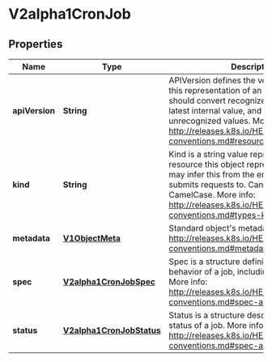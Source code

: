 
# V2alpha1CronJob

## Properties
Name | Type | Description | Notes
------------ | ------------- | ------------- | -------------
**apiVersion** | **String** | APIVersion defines the versioned schema of this representation of an object. Servers should convert recognized schemas to the latest internal value, and may reject unrecognized values. More info: http://releases.k8s.io/HEAD/docs/devel/api-conventions.md#resources |  [optional]
**kind** | **String** | Kind is a string value representing the REST resource this object represents. Servers may infer this from the endpoint the client submits requests to. Cannot be updated. In CamelCase. More info: http://releases.k8s.io/HEAD/docs/devel/api-conventions.md#types-kinds |  [optional]
**metadata** | [**V1ObjectMeta**](V1ObjectMeta.md) | Standard object&#39;s metadata. More info: http://releases.k8s.io/HEAD/docs/devel/api-conventions.md#metadata |  [optional]
**spec** | [**V2alpha1CronJobSpec**](V2alpha1CronJobSpec.md) | Spec is a structure defining the expected behavior of a job, including the schedule. More info: http://releases.k8s.io/HEAD/docs/devel/api-conventions.md#spec-and-status |  [optional]
**status** | [**V2alpha1CronJobStatus**](V2alpha1CronJobStatus.md) | Status is a structure describing current status of a job. More info: http://releases.k8s.io/HEAD/docs/devel/api-conventions.md#spec-and-status |  [optional]



